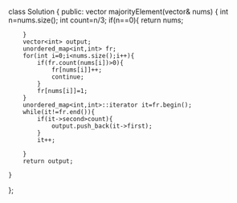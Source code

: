 class Solution {
public:
    vector<int> majorityElement(vector<int>& nums) {
        int n=nums.size();
        int count=n/3;
        if(n==0){
            return nums;
            
        }
        vector<int> output;
        unordered_map<int,int> fr;
        for(int i=0;i<nums.size();i++){
            if(fr.count(nums[i])>0){
                fr[nums[i]]++;
                continue;
            }
            fr[nums[i]]=1;
        }
        unordered_map<int,int>::iterator it=fr.begin();
        while(it!=fr.end()){
            if(it->second>count){
                output.push_back(it->first);
            }
            it++;
            
        }
        return output;
        
    }
};
